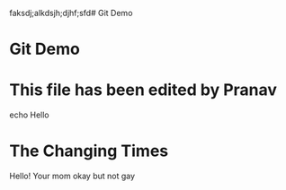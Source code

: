 faksdj;alkdsjh;djhf;sfd# Git Demo
# Git Demo
# This file has been edited by Pranav
echo Hello
# The Changing Times 
Hello!
Your mom okay but not gay
